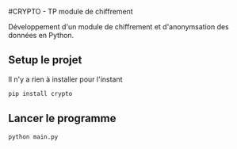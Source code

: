 #CRYPTO - TP module de chiffrement

Développement d'un module de chiffrement et d'anonymsation des données en Python.

## Setup le projet

Il n'y a rien à installer pour l'instant
```bash
pip install crypto
```

## Lancer le programme
```bash
python main.py
```